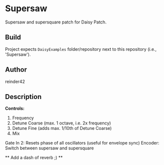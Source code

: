 # Supersaw

Supersaw and supersquare patch for Daisy Patch.

## Build

Project expects `DaisyExamples` folder/repository next to this repository (i.e., 'Supersaw').

## Author

reinder42

## Description

**Controls:**

1. Frequency
2. Detune Coarse (max. 1 octave, i.e. 2x frequency)
3. Detune Fine (adds max. 1/10th of Detune Coarse)
4. Mix

Gate In 2: Resets phase of all oscillators (useful for envelope sync)
Encoder: Switch between supersaw and supersquare

** Add a dash of reverb ;) **
